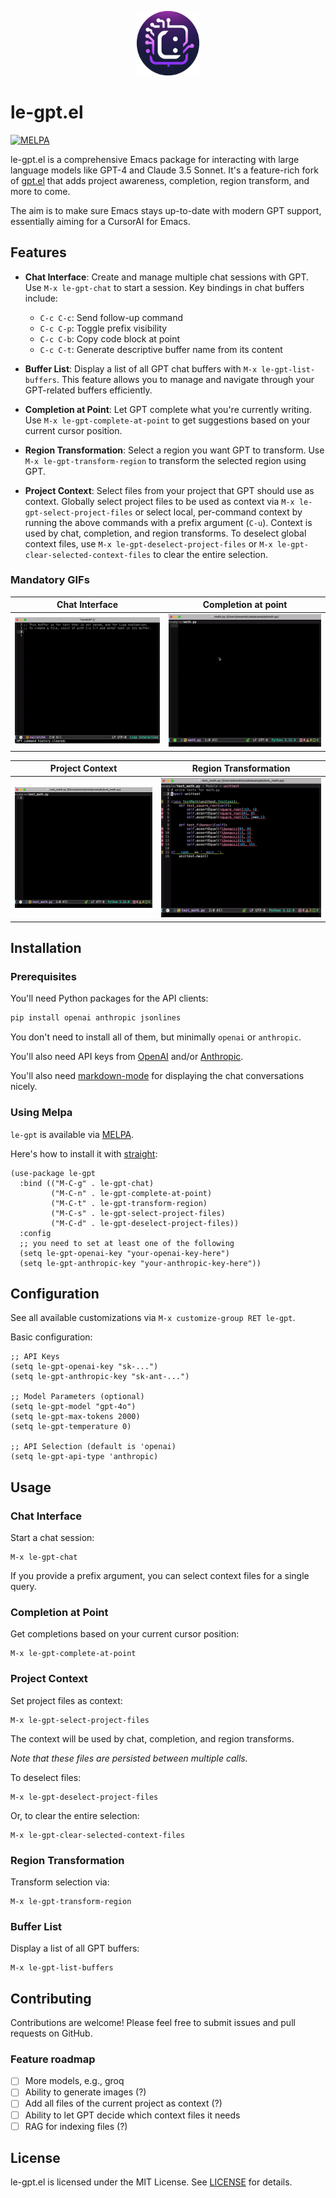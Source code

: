 <p align="center">
    <img src="resources/logo.png" width="20%" alt="weird-generated-logo"/>
</p>

# le-gpt.el
[![MELPA](https://melpa.org/packages/le-gpt-badge.svg)](https://melpa.org/#/le-gpt)

le-gpt.el is a comprehensive Emacs package for interacting with large language models like GPT-4 and Claude 3.5 Sonnet. It's a feature-rich fork of [gpt.el](https://github.com/stuhlmueller/gpt.el) that adds project awareness, completion, region transform, and more to come.

The aim is to make sure Emacs stays up-to-date with modern GPT support, essentially aiming for a CursorAI for Emacs.

## Features

- **Chat Interface**: Create and manage multiple chat sessions with GPT. Use `M-x le-gpt-chat` to start a session. Key bindings in chat buffers include:
  - `C-c C-c`: Send follow-up command
  - `C-c C-p`: Toggle prefix visibility
  - `C-c C-b`: Copy code block at point
  - `C-c C-t`: Generate descriptive buffer name from its content

- **Buffer List**: Display a list of all GPT chat buffers with `M-x le-gpt-list-buffers`. 
This feature allows you to manage and navigate through your GPT-related buffers efficiently.

- **Completion at Point**: Let GPT complete what you're currently writing. Use `M-x le-gpt-complete-at-point` to get suggestions based on your current cursor position.

- **Region Transformation**: Select a region you want GPT to transform. Use `M-x le-gpt-transform-region` to transform the selected region using GPT.

- **Project Context**: Select files from your project that GPT should use as context. 
Globally select project files to be used as context via `M-x le-gpt-select-project-files` or select local, per-command context by running the above commands with a prefix argument (`C-u`). Context is used by chat, completion, and region transforms. 
To deselect global context files, use `M-x le-gpt-deselect-project-files` or `M-x le-gpt-clear-selected-context-files` to clear the entire selection.

### Mandatory GIFs

| Chat Interface                                                                   | Completion at point                                                        |
|----------------------------------------------------------------------------------|----------------------------------------------------------------------------|
| ![le-gpt-chat-demo](./resources/le-gpt-chat.gif)                                 | ![le-gpt-complete-at-point-demo](./resources/le-gpt-complete-at-point.gif) |


| Project Context                                                                               | Region Transformation                                             |
|-----------------------------------------------------------------------------------------------|-------------------------------------------------------------------|
| ![le-gpt-with-context-demo](./resources/le-gpt-project-context.gif)                           | ![le-gpt-transform-region-demo](./resources/le-gpt-transform.gif) |


## Installation

### Prerequisites

You'll need Python packages for the API clients:

```bash
pip install openai anthropic jsonlines
```
You don't need to install all of them, but minimally `openai` or `anthropic`.

You'll also need API keys from [OpenAI](https://beta.openai.com/) and/or [Anthropic](https://console.anthropic.com).

You'll also need [markdown-mode](https://github.com/jrblevin/markdown-mode) for displaying the chat conversations nicely.

### Using Melpa
`le-gpt` is available via [MELPA](https://melpa.org/). 

Here's how to install it with [straight](https://github.com/radian-software/straight.el):

```elisp
(use-package le-gpt
  :bind (("M-C-g" . le-gpt-chat)
         ("M-C-n" . le-gpt-complete-at-point)
         ("M-C-t" . le-gpt-transform-region)
         ("M-C-s" . le-gpt-select-project-files)
         ("M-C-d" . le-gpt-deselect-project-files))
  :config
  ;; you need to set at least one of the following
  (setq le-gpt-openai-key "your-openai-key-here")
  (setq le-gpt-anthropic-key "your-anthropic-key-here"))
```

## Configuration

See all available customizations via `M-x customize-group RET le-gpt`.

Basic configuration:
```elisp
;; API Keys
(setq le-gpt-openai-key "sk-...")
(setq le-gpt-anthropic-key "sk-ant-...")

;; Model Parameters (optional)
(setq le-gpt-model "gpt-4o")
(setq le-gpt-max-tokens 2000)
(setq le-gpt-temperature 0)

;; API Selection (default is 'openai)
(setq le-gpt-api-type 'anthropic)
```

## Usage

### Chat Interface

Start a chat session:
```elisp
M-x le-gpt-chat
```

If you provide a prefix argument, you can select context files for a single query.

### Completion at Point

Get completions based on your current cursor position:
```elisp
M-x le-gpt-complete-at-point
```

### Project Context

Set project files as context:
```elisp
M-x le-gpt-select-project-files
```
The context will be used by chat, completion, and region transforms.

*Note that these files are persisted between multiple calls.*

To deselect files:
```elisp
M-x le-gpt-deselect-project-files
```
Or, to clear the entire selection:
```elisp
M-x le-gpt-clear-selected-context-files
```

### Region Transformation

Transform selection via:
```elisp
M-x le-gpt-transform-region
```

### Buffer List

Display a list of all GPT buffers:
```elisp
M-x le-gpt-list-buffers
```

## Contributing

Contributions are welcome! Please feel free to submit issues and pull requests on GitHub.

### Feature roadmap

 - [ ] More models, e.g., groq
 - [ ] Ability to generate images (?)
 - [ ] Add all files of the current project as context (?)
 - [ ] Ability to let GPT decide which context files it needs
 - [ ] RAG for indexing files (?)

## License

le-gpt.el is licensed under the MIT License. See [LICENSE](LICENSE) for details.

